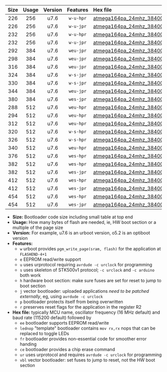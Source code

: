 |Size|Usage|Version|Features|Hex file|
|:-:|:-:|:-:|:-:|:--|
|226|256|u7.6|`w-u-hpr`|[atmega164pa_24mhz_38400bps_ur.hex](https://raw.githubusercontent.com/stefanrueger/urboot/main/bootloaders/atmega164pa/fcpu_24mhz/38400_bps/atmega164pa_24mhz_38400bps_ur.hex)|
|226|256|u7.6|`w-u-jpr`|[atmega164pa_24mhz_38400bps_ur_vbl.hex](https://raw.githubusercontent.com/stefanrueger/urboot/main/bootloaders/atmega164pa/fcpu_24mhz/38400_bps/atmega164pa_24mhz_38400bps_ur_vbl.hex)|
|232|256|u7.6|`w-u-hpr`|[atmega164pa_24mhz_38400bps_lednop_ur.hex](https://raw.githubusercontent.com/stefanrueger/urboot/main/bootloaders/atmega164pa/fcpu_24mhz/38400_bps/atmega164pa_24mhz_38400bps_lednop_ur.hex)|
|232|256|u7.6|`w-u-jpr`|[atmega164pa_24mhz_38400bps_lednop_ur_vbl.hex](https://raw.githubusercontent.com/stefanrueger/urboot/main/bootloaders/atmega164pa/fcpu_24mhz/38400_bps/atmega164pa_24mhz_38400bps_lednop_ur_vbl.hex)|
|292|384|u7.6|`weu-jpr`|[atmega164pa_24mhz_38400bps_ee_ur_vbl.hex](https://raw.githubusercontent.com/stefanrueger/urboot/main/bootloaders/atmega164pa/fcpu_24mhz/38400_bps/atmega164pa_24mhz_38400bps_ee_ur_vbl.hex)|
|298|384|u7.6|`weu-jpr`|[atmega164pa_24mhz_38400bps_ee_lednop_ur_vbl.hex](https://raw.githubusercontent.com/stefanrueger/urboot/main/bootloaders/atmega164pa/fcpu_24mhz/38400_bps/atmega164pa_24mhz_38400bps_ee_lednop_ur_vbl.hex)|
|316|384|u7.6|`weu-jpr`|[atmega164pa_24mhz_38400bps_ee_lednop_fr_ur_vbl.hex](https://raw.githubusercontent.com/stefanrueger/urboot/main/bootloaders/atmega164pa/fcpu_24mhz/38400_bps/atmega164pa_24mhz_38400bps_ee_lednop_fr_ur_vbl.hex)|
|324|384|u7.6|`w-s-jpr`|[atmega164pa_24mhz_38400bps_vbl.hex](https://raw.githubusercontent.com/stefanrueger/urboot/main/bootloaders/atmega164pa/fcpu_24mhz/38400_bps/atmega164pa_24mhz_38400bps_vbl.hex)|
|330|384|u7.6|`w-s-jpr`|[atmega164pa_24mhz_38400bps_lednop_vbl.hex](https://raw.githubusercontent.com/stefanrueger/urboot/main/bootloaders/atmega164pa/fcpu_24mhz/38400_bps/atmega164pa_24mhz_38400bps_lednop_vbl.hex)|
|344|384|u7.6|`weu-jpr`|[atmega164pa_24mhz_38400bps_ee_lednop_fr_ce_ur_vbl.hex](https://raw.githubusercontent.com/stefanrueger/urboot/main/bootloaders/atmega164pa/fcpu_24mhz/38400_bps/atmega164pa_24mhz_38400bps_ee_lednop_fr_ce_ur_vbl.hex)|
|380|384|u7.6|`wes-jpr`|[atmega164pa_24mhz_38400bps_ee_vbl.hex](https://raw.githubusercontent.com/stefanrueger/urboot/main/bootloaders/atmega164pa/fcpu_24mhz/38400_bps/atmega164pa_24mhz_38400bps_ee_vbl.hex)|
|288|512|u7.6|`weu-hpr`|[atmega164pa_24mhz_38400bps_ee_ur.hex](https://raw.githubusercontent.com/stefanrueger/urboot/main/bootloaders/atmega164pa/fcpu_24mhz/38400_bps/atmega164pa_24mhz_38400bps_ee_ur.hex)|
|294|512|u7.6|`weu-hpr`|[atmega164pa_24mhz_38400bps_ee_lednop_ur.hex](https://raw.githubusercontent.com/stefanrueger/urboot/main/bootloaders/atmega164pa/fcpu_24mhz/38400_bps/atmega164pa_24mhz_38400bps_ee_lednop_ur.hex)|
|312|512|u7.6|`weu-hpr`|[atmega164pa_24mhz_38400bps_ee_lednop_fr_ur.hex](https://raw.githubusercontent.com/stefanrueger/urboot/main/bootloaders/atmega164pa/fcpu_24mhz/38400_bps/atmega164pa_24mhz_38400bps_ee_lednop_fr_ur.hex)|
|320|512|u7.6|`w-s-hpr`|[atmega164pa_24mhz_38400bps.hex](https://raw.githubusercontent.com/stefanrueger/urboot/main/bootloaders/atmega164pa/fcpu_24mhz/38400_bps/atmega164pa_24mhz_38400bps.hex)|
|326|512|u7.6|`w-s-hpr`|[atmega164pa_24mhz_38400bps_lednop.hex](https://raw.githubusercontent.com/stefanrueger/urboot/main/bootloaders/atmega164pa/fcpu_24mhz/38400_bps/atmega164pa_24mhz_38400bps_lednop.hex)|
|340|512|u7.6|`weu-hpr`|[atmega164pa_24mhz_38400bps_ee_lednop_fr_ce_ur.hex](https://raw.githubusercontent.com/stefanrueger/urboot/main/bootloaders/atmega164pa/fcpu_24mhz/38400_bps/atmega164pa_24mhz_38400bps_ee_lednop_fr_ce_ur.hex)|
|376|512|u7.6|`wes-hpr`|[atmega164pa_24mhz_38400bps_ee.hex](https://raw.githubusercontent.com/stefanrueger/urboot/main/bootloaders/atmega164pa/fcpu_24mhz/38400_bps/atmega164pa_24mhz_38400bps_ee.hex)|
|382|512|u7.6|`wes-hpr`|[atmega164pa_24mhz_38400bps_ee_lednop.hex](https://raw.githubusercontent.com/stefanrueger/urboot/main/bootloaders/atmega164pa/fcpu_24mhz/38400_bps/atmega164pa_24mhz_38400bps_ee_lednop.hex)|
|382|512|u7.6|`wes-jpr`|[atmega164pa_24mhz_38400bps_ee_lednop_vbl.hex](https://raw.githubusercontent.com/stefanrueger/urboot/main/bootloaders/atmega164pa/fcpu_24mhz/38400_bps/atmega164pa_24mhz_38400bps_ee_lednop_vbl.hex)|
|412|512|u7.6|`wes-hpr`|[atmega164pa_24mhz_38400bps_ee_lednop_fr.hex](https://raw.githubusercontent.com/stefanrueger/urboot/main/bootloaders/atmega164pa/fcpu_24mhz/38400_bps/atmega164pa_24mhz_38400bps_ee_lednop_fr.hex)|
|412|512|u7.6|`wes-jpr`|[atmega164pa_24mhz_38400bps_ee_lednop_fr_vbl.hex](https://raw.githubusercontent.com/stefanrueger/urboot/main/bootloaders/atmega164pa/fcpu_24mhz/38400_bps/atmega164pa_24mhz_38400bps_ee_lednop_fr_vbl.hex)|
|454|512|u7.6|`wes-hpr`|[atmega164pa_24mhz_38400bps_ee_lednop_fr_ce.hex](https://raw.githubusercontent.com/stefanrueger/urboot/main/bootloaders/atmega164pa/fcpu_24mhz/38400_bps/atmega164pa_24mhz_38400bps_ee_lednop_fr_ce.hex)|
|454|512|u7.6|`wes-jpr`|[atmega164pa_24mhz_38400bps_ee_lednop_fr_ce_vbl.hex](https://raw.githubusercontent.com/stefanrueger/urboot/main/bootloaders/atmega164pa/fcpu_24mhz/38400_bps/atmega164pa_24mhz_38400bps_ee_lednop_fr_ce_vbl.hex)|

- **Size:** Bootloader code size including small table at top end
- **Usage:** How many bytes of flash are needed, ie, HW boot section or a multiple of the page size
- **Version:** For example, u7.6 is an urboot version, o5.2 is an optiboot version
- **Features:**
  + `w` urboot provides `pgm_write_page(sram, flash)` for the application at `FLASHEND-4+1`
  + `e` EEPROM read/write support
  + `u` uses urprotocol requiring `avrdude -c urclock` for programming
  + `s` uses skeleton of STK500v1 protocol; `-c urclock` and `-c arduino` both work
  + `h` hardware boot section: make sure fuses are set for reset to jump to boot section
  + `j` vector bootloader: uploaded applications *need to be patched externally*, eg, using `avrdude -c urclock`
  + `p` bootloader protects itself from being overwritten
  + `r` preserves reset flags for the application in the register R2
- **Hex file:** typically MCU name, oscillator frequency (16 MHz default) and baud rate (115200 default) followed by
  + `ee` bootloader supports EEPROM read/write
  + `lednop` "template" bootloader contains `mov rx,rx` nops that can be replaced to toggle LEDs
  + `fr` bootloader provides non-essential code for smoother error handing
  + `ce` bootloader provides a chip erase command
  + `ur` uses urprotocol and requires `avrdude -c urclock` for programming
  + `vbl` vector bootloader: set fuses to jump to reset, not the HW boot section

